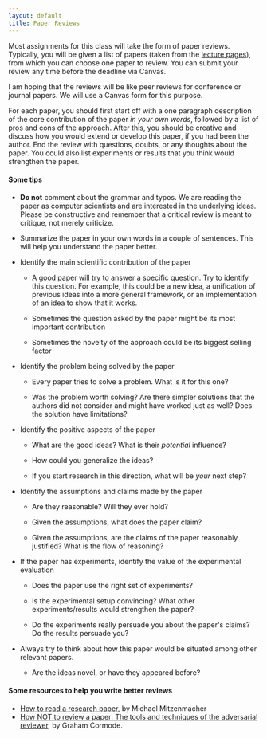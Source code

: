 ```yaml
---
layout: default
title: Paper Reviews
---
```


Most assignments for this class will take the form of paper reviews. Typically,
you will be given a list of papers (taken from the [lecture
pages](lectures.html)), from which you can choose one paper to review.  You can
submit your review any time before the deadline via Canvas.

I am hoping that the reviews will be like peer reviews for conference or journal
papers. We will use a Canvas form for this purpose.

For each paper, you should first start off with a one paragraph description of
the core contribution of the paper *in your own words*, followed by a list of
pros and cons of the approach. After this, you should be creative and discuss
how you would extend or develop this paper, if you had been the author. End the
review with questions, doubts, or any thoughts about the paper. You could also
list experiments or results that you think would strengthen the paper.

#### Some tips

- **Do not** comment about the grammar and typos. We are reading the
  paper as computer scientists and are interested in the
  underlying ideas. Please be constructive and remember that a
  critical review is meant to critique, not merely criticize.

- Summarize the paper in your own words in a couple of sentences. This
  will help you understand the paper better.

- Identify the main scientific contribution of the paper

  -   A good paper will try to answer a specific question. Try to
      identify this question. For example, this could be a new idea, a
      unification of previous ideas into a more general framework, or
      an implementation of an idea to show that it works.

  -   Sometimes the question asked by the paper might be its most
      important contribution

  -   Sometimes the novelty of the approach could be its biggest
      selling factor

- Identify the problem being solved by the paper

  -   Every paper tries to solve a problem. What is it for this one?

  -   Was the problem worth solving? Are there simpler solutions that
      the authors did not consider and might have worked just as well?
      Does the solution have limitations?

- Identify the positive aspects of the paper

  -   What are the good ideas? What is their *potential* influence?

  -   How could you generalize the ideas?

  -   If you start research in this direction, what will be *your*
      next step?

- Identify the assumptions and claims made by the paper

  -   Are they reasonable? Will they ever hold?

  -   Given the assumptions, what does the paper claim?

  -   Given the assumptions, are the claims of the paper reasonably
      justified? What is the flow of reasoning?

- If the paper has experiments, identify the value of the experimental
  evaluation

  -   Does the paper use the right set of experiments?

  -   Is the experimental setup convincing? What other
      experiments/results would strengthen the paper?

  -   Do the experiments really persuade you about the paper's claims?
      Do the results persuade you?

- Always try to think about how this paper would be situated among
  other relevant papers.

  -   Are the ideas novel, or have they appeared before?

#### Some resources to help you write better reviews

-  [How to read a research paper](http://www.eecs.harvard.edu/~michaelm/postscripts/ReadPaper.pdf),
   by Michael Mitzenmacher
-  [How NOT to review a paper: The tools and techniques of the adversarial reviewer](http://www.sigmod.org/publications/sigmod-record/0812/p100.open.cormode.pdf),
   by Graham Cormode.

